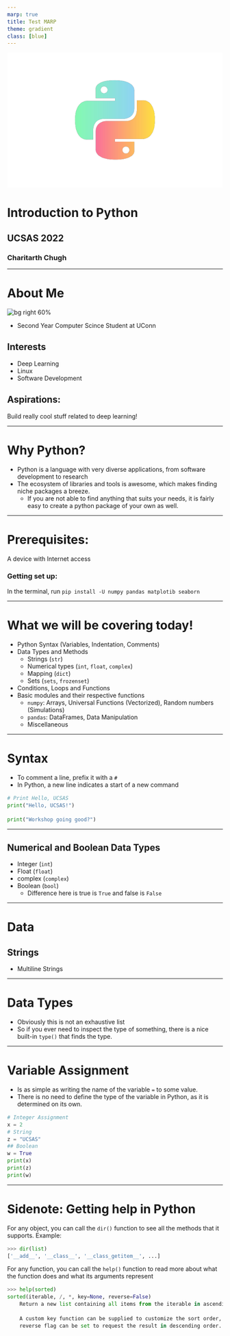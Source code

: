 ```yaml
---
marp: true
title: Test MARP
theme: gradient
class: [blue]
---
```


<!-- _class: lead -->

![bg right](assets/python-logo-colourful.png)

# Introduction to Python

## UCSAS 2022

### Charitarth Chugh

---

# About Me

![bg right 60%](https://raw.githubusercontent.com/charitarthchugh/website/master/assets/images/myself.png)

- Second Year Computer Scince Student at UConn

## Interests

- Deep Learning
- Linux
- Software Development

## Aspirations:

Build really cool stuff related to deep learning!

---

# Why Python?

- Python is a language with very diverse applications, from software development to research
- The ecosystem of libraries and tools is awesome, which makes finding niche packages a breeze.
  - If you are not able to find anything that suits your needs, it is fairly easy to create a python package of your own as well.
---
# Prerequisites:

A device with Internet access

### Getting set up:

In the terminal, run
`pip install -U numpy pandas matplotib seaborn`

---

<!-- _class: [blue,tinytext] -->

# What we will be covering today!

- Python Syntax (Variables, Indentation, Comments)
- Data Types and Methods
  - Strings (`str`)
  - Numerical types (`int`, `float`, `complex`)
  - Mapping (`dict`)
  - Sets (`sets`, `frozenset`)
- Conditions, Loops and Functions
- Basic modules and their respective functions
  - `numpy`: Arrays, Universal Functions (Vectorized), Random numbers (Simulations)
  - `pandas`: DataFrames, Data Manipulation
  - Miscellaneous

---

# Syntax

- To comment a line, prefix it with a `#`
- In Python, a new line indicates a start of a new command

```python
# Print Hello, UCSAS
print("Hello, UCSAS!")

print("Workshop going good?")

```

---

## Numerical and Boolean Data Types

- Integer (`int`)
- Float (`float`)
- complex (`complex`)
- Boolean (`bool`)
  - Difference here is true is `True` and false is `False`

---

# Data

## Strings

- Multiline Strings

---

# Data Types

- Obviously this is not an exhaustive list
- So if you ever need to inspect the type of something, there is a nice built-in `type()` that finds the type.

---

# Variable Assignment

- Is as simple as writing the name of the variable `=` to some value.
- There is no need to define the type of the variable in Python, as it is determined on its own.

```python
# Integer Assignment
x = 2
# String
z = "UCSAS"
## Boolean
w = True
print(x)
print(z)
print(w)
```

---

# Sidenote: Getting help in Python

For any object, you can call the `dir()` function to see all the methods that it supports.
Example:

```python
>>> dir(list)
['__add__', '__class__', '__class_getitem__', ...]
```

For any function, you can call the `help()` function to read more about what the function does and what its arguments represent

```python
>>> help(sorted)
sorted(iterable, /, *, key=None, reverse=False)
    Return a new list containing all items from the iterable in ascending order.

    A custom key function can be supplied to customize the sort order, and the
    reverse flag can be set to request the result in descending order.
```

